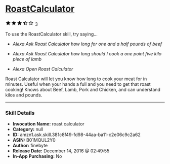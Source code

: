 # [RoastCalculator](http://alexa.amazon.com/#skills/amzn1.ask.skill.381c8f49-fd98-44aa-ba11-c2e06c9c2a62)
![3.7 stars](../../images/ic_star_black_18dp_1x.png)![3.7 stars](../../images/ic_star_black_18dp_1x.png)![3.7 stars](../../images/ic_star_black_18dp_1x.png)![3.7 stars](../../images/ic_star_half_black_18dp_1x.png)![3.7 stars](../../images/ic_star_border_black_18dp_1x.png) 3

To use the RoastCalculator skill, try saying...

* *Alexa Ask Roast Calculator how long for one and a half pounds of beef*

* *Alexa Ask Roast Calculator how long should I cook a one point five kilo piece of lamb*

* *Alexa Open Roast Calculator*

Roast Calculator will let you know how long to cook your meat for in minutes. Useful when your hands a full and you need to get that roast cooking! Knows about Beef, Lamb, Pork and Chicken, and can understand kilos and pounds.

***

### Skill Details

* **Invocation Name:** roast calculator
* **Category:** null
* **ID:** amzn1.ask.skill.381c8f49-fd98-44aa-ba11-c2e06c9c2a62
* **ASIN:** B01MQUL2Y0
* **Author:** finebyte
* **Release Date:** December 14, 2016 @ 02:49:55
* **In-App Purchasing:** No
